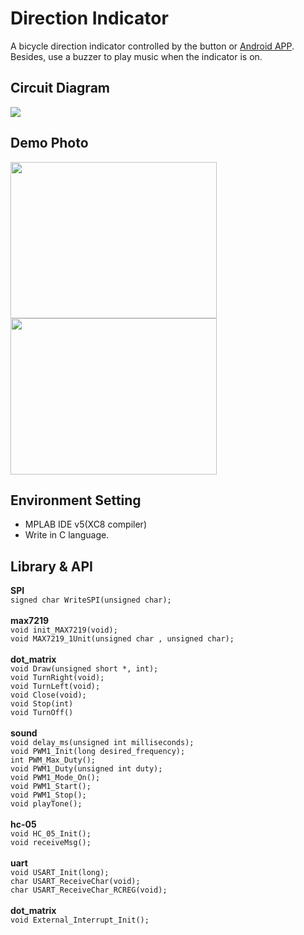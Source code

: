 # Direction Indicator
A bicycle direction indicator controlled by the button or [Android APP](https://github.com/cyj407/Voice-Controller).
</br>
Besides, use a buzzer to play music when the indicator is on.

## Circuit Diagram
![](https://i.imgur.com/7kpzjct.png)

## Demo Photo
<img width="330" height="250" src="https://i.imgur.com/5CPq6mR.jpg">
</br>
<img width="330" height="250" src="https://i.imgur.com/CQ47c7l.jpg">

## Environment Setting
* MPLAB IDE v5(XC8 compiler)
* Write in C language.

## Library & API
**SPI**</br>
```signed char WriteSPI(unsigned char);```</br>
</br>
**max7219**</br>
```void init_MAX7219(void);```</br>
```void MAX7219_1Unit(unsigned char , unsigned char);```</br>
</br>
**dot_matrix**</br>
```void Draw(unsigned short *, int);```</br>
```void TurnRight(void);```</br>
```void TurnLeft(void);```</br>
```void Close(void);```</br>
```void Stop(int)```</br>
```void TurnOff()```</br>
</br>
**sound**</br>
```void delay_ms(unsigned int milliseconds);```</br>
```void PWM1_Init(long desired_frequency);```</br>
```int PWM_Max_Duty();```</br>
```void PWM1_Duty(unsigned int duty);```</br>
```void PWM1_Mode_On();```</br>
```void PWM1_Start();```</br>
```void PWM1_Stop();```</br>
```void playTone();```</br>
</br>
**hc-05**</br>
```void HC_05_Init();```</br>
```void receiveMsg();```</br>
</br>
**uart**</br>
```void USART_Init(long);```</br>
```char USART_ReceiveChar(void);```</br>
```char USART_ReceiveChar_RCREG(void);```</br>
</br>
**dot_matrix**</br>
```void External_Interrupt_Init();```
